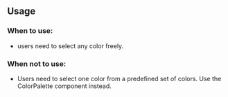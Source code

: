 ## Usage

### When to use:

- users need to select any color freely.

### When not to use:

- Users need to select one color from a predefined set of colors. Use the ColorPalette component instead.
